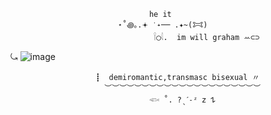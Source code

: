 
                                              
                                   he it        
                            ⋆˚꩜｡.𖥔 ݁ ˖── .✦~(𐂯) 
                                    𓌉◯𓇋.  im will graham ꕀ⊂⊃



                                        
⤿
![image](https://github.com/user-attachments/assets/8b468b2e-719d-4c55-a9d9-4fd2693cc7e7)


       
                       ┋  demiromantic,transmasc bisexual 〃
                         ︶︶︶︶︶︶︶︶︶︶︶︶︶︶︶︶︶︶︶︶︶
                                   𓆟 ˚. ?ˎˊ˗ᶻ 𝗓 𐰁 





